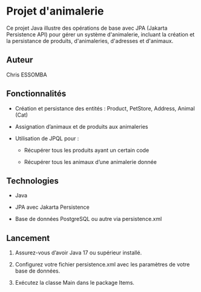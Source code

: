 # Projet d'animalerie


Ce projet Java illustre des opérations de base avec JPA (Jakarta Persistence API) pour gérer un système d'animalerie, incluant la création et la persistance de produits, d'animaleries, d'adresses et d'animaux.

## Auteur

Chris ESSOMBA

## Fonctionnalités
- Création et persistance des entités : Product, PetStore, Address, Animal (Cat)

- Assignation d’animaux et de produits aux animaleries

- Utilisation de JPQL pour :

    - Récupérer tous les produits ayant un certain code

    - Récupérer tous les animaux d’une animalerie donnée

## Technologies
- Java 

- JPA avec Jakarta Persistence

- Base de données PostgreSQL ou autre via persistence.xml

## Lancement
1. Assurez-vous d’avoir Java 17 ou supérieur installé.

2. Configurez votre fichier persistence.xml avec les paramètres de votre base de données.

3. Exécutez la classe Main dans le package Items.

